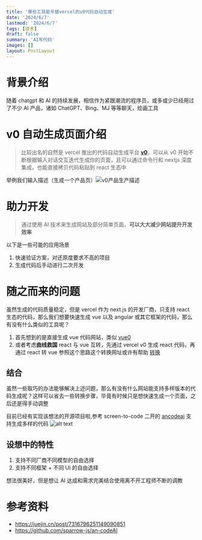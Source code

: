 ```yaml
---
title: '哪些工具能平替vercel的v0代码自动生成'
date: '2024/6/7'
lastmod: '2024/6/7'
tags: [技术]
draft: false
summary: 'AI写代码'
images: []
layout: PostLayout
---
```


# 背景介绍

随着 chatgpt 和 AI 的持续发展，相信作为紧跟潮流的程序员，或多或少已经用过了不少 AI 产品，诸如 ChatGPT、Bing、MJ 等等聊天，绘画工具

# v0 自动生成页面介绍

> 比较出名的自然是 vercel 推出的代码自动生成平台 **[v0](https://v0.dev/)**，可以从 v0 开始不断根据输入对话交互迭代生成你的页面，且可以通过命令行和 nextjs 深度集成，也能直接拷贝代码粘贴到 react 生态中

举例我们输入描述（生成一个产品页）![v0产品生产描述](https://cdn.jsdelivr.net/gh/SilverComet7/image-bed@main/blog/v0产品生产描述.png)

# 助力开发

> 通过使用 AI 技术来生成网站及部分简单页面，**可以大大减少网站提升开发效率**

以下是一些可能的应用场景

1. 快速验证方案，对还原度要求不高的项目
2. 生成代码后手动进行二次开发

# 随之而来的问题

虽然生成的代码质量稳定，但是 vercel 作为 next.js 的开发厂商，只支持 react 生态的代码，那么我们想要快速生成 vue 以及 angular 或其它框架的代码，那么有没有什么类似的工具呢？

1.  首先想到的是直接生成 vue 代码网站，类似 [vue0](https://www.vue0.dev/)
2.  或者考虑**曲线救国** react 与 vue 互转，先通过 vercel v0 生成 react 代码，再通过 react 转 vue
    参照这个思路这个转换网址或许有帮助 [转换](https://runjs.work/code-converter/vue-to-react)

## 结合

虽然一些取巧的办法能够解决上述问题，那么有没有什么网站能支持多样版本的代码生成呢？这样可以省去一些转换步骤，毕竟有时候只是想快速生成一个页面，之后还是得手动调整

目前已经有实现该想法的开源项目啦,参考 screen-to-code 二开的 [ancodeai](https://www.ancodeai.com/) 支持生成多样的代码 ![alt text](https://cdn.jsdelivr.net/gh/SilverComet7/image-bed@main/blog/多样组合选择.png)

## 设想中的特性

1. 支持不同厂商不同模型的自由选择
2. 支持不同框架 + 不同 UI 的自由选择

想法很美好，但是想让 AI 达成和需求完美结合使用离不开工程师不断的调教

# 参考资料

- https://juejin.cn/post/7316796251149090851
- https://github.com/sparrow-js/an-codeAI
